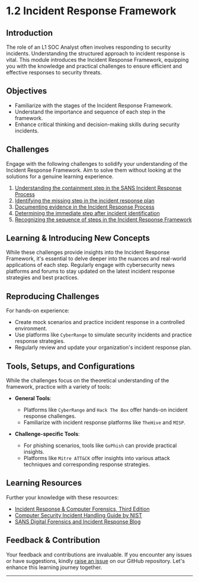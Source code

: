 
# 1.2 Incident Response Framework

## Introduction
The role of an L1 SOC Analyst often involves responding to security incidents. Understanding the structured approach to incident response is vital. This module introduces the Incident Response Framework, equipping you with the knowledge and practical challenges to ensure efficient and effective responses to security threats.

## Objectives
- Familiarize with the stages of the Incident Response Framework.
- Understand the importance and sequence of each step in the framework.
- Enhance critical thinking and decision-making skills during security incidents.

## Challenges
Engage with the following challenges to solidify your understanding of the Incident Response Framework. Aim to solve them without looking at the solutions for a genuine learning experience.

1. [Understanding the containment step in the SANS Incident Response Process](./1.2.1_Challenge_1.md)
2. [Identifying the missing step in the incident response plan](./1.2.2_Challenge_2.md)
3. [Documenting evidence in the Incident Response Process](./1.2.3_Challenge_3.md)
4. [Determining the immediate step after incident identification](./1.2.4_Challenge_4.md)
5. [Recognizing the sequence of steps in the Incident Response Framework](./1.2.5_Challenge_5.md)

## Learning & Introducing New Concepts
While these challenges provide insights into the Incident Response Framework, it's essential to delve deeper into the nuances and real-world applications of each step. Regularly engage with cybersecurity news platforms and forums to stay updated on the latest incident response strategies and best practices.

## Reproducing Challenges
For hands-on experience:
- Create mock scenarios and practice incident response in a controlled environment.
- Use platforms like `CyberRange` to simulate security incidents and practice response strategies.
- Regularly review and update your organization's incident response plan.

## Tools, Setups, and Configurations
While the challenges focus on the theoretical understanding of the framework, practice with a variety of tools:
- **General Tools**:
  - Platforms like `CyberRange` and `Hack The Box` offer hands-on incident response challenges.
  - Familiarize with incident response platforms like `TheHive` and `MISP`.
  
- **Challenge-specific Tools**: 
  - For phishing scenarios, tools like `GoPhish` can provide practical insights.
  - Platforms like `Mitre ATT&CK` offer insights into various attack techniques and corresponding response strategies.

## Learning Resources
Further your knowledge with these resources:
- [Incident Response & Computer Forensics, Third Edition](https://www.amazon.com/Incident-Response-Computer-Forensics-Third/dp/0071798684)
- [Computer Security Incident Handling Guide by NIST](https://csrc.nist.gov/publications/detail/sp/800-61/rev-2/final)
- [SANS Digital Forensics and Incident Response Blog](https://www.sans.org/blog)

## Feedback & Contribution
Your feedback and contributions are invaluable. If you encounter any issues or have suggestions, kindly [raise an issue](https://github.com/trillium-infosec-systems/T-MON/tree/main/Detect/SOC/Issues) on our GitHub repository. Let's enhance this learning journey together.

---

